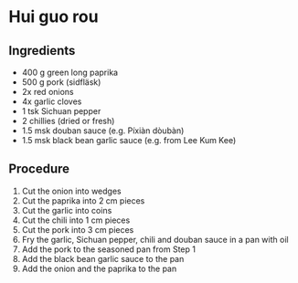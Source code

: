 # Hui guo rou
## Ingredients
- 400 g green long paprika
- 500 g pork (sidfläsk)
- 2x red onions
- 4x garlic cloves
- 1 tsk Sichuan pepper
- 2 chillies (dried or fresh)
- 1.5 msk douban sauce (e.g. Píxiàn dòubàn)
- 1.5 msk black bean garlic sauce (e.g. from Lee Kum Kee)
## Procedure
1. Cut the onion into wedges
2. Cut the paprika into 2 cm pieces
3. Cut the garlic into coins
4. Cut the chili into 1 cm pieces
5. Cut the pork into 3 cm pieces
6. Fry the garlic, Sichuan pepper, chili and douban sauce in a pan with oil
7. Add the pork to the seasoned pan from Step 1
8. Add the black bean garlic sauce to the pan
9. Add the onion and the paprika to the pan
